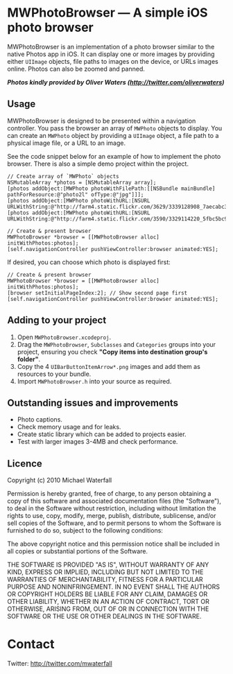 # MWPhotoBrowser — A simple iOS photo browser

MWPhotoBrowser is an implementation of a photo browser similar to the native Photos app in iOS. It can display one or more images by providing either `UIImage` objects, file paths to images on the device, or URLs images online. Photos can also be zoomed and panned.

***Photos kindly provided by Oliver Waters (<http://twitter.com/oliverwaters>)***


## Usage

MWPhotoBrowser is designed to be presented within a navigation controller. You pass the browser an array of `MWPhoto` objects to display. You can create an `MWPhoto` object by providing a `UIImage` object, a file path to a physical image file, or a URL to an image.

See the code snippet below for an example of how to implement the photo browser. There is also a simple demo project within the project.

    // Create array of `MWPhoto` objects
    NSMutableArray *photos = [NSMutableArray array];
    [photos addObject:[MWPhoto photoWithFilePath:[[NSBundle mainBundle] pathForResource:@"photo2l" ofType:@"jpg"]]];
    [photos addObject:[MWPhoto photoWithURL:[NSURL URLWithString:@"http://farm4.static.flickr.com/3629/3339128908_7aecabc34b.jpg"]]];
    [photos addObject:[MWPhoto photoWithURL:[NSURL URLWithString:@"http://farm4.static.flickr.com/3590/3329114220_5fbc5bc92b.jpg"]]];

    // Create & present browser
    MWPhotoBrowser *browser = [[MWPhotoBrowser alloc] initWithPhotos:photos];
    [self.navigationController pushViewController:browser animated:YES];

If desired, you can choose which photo is displayed first:

    // Create & present browser
    MWPhotoBrowser *browser = [[MWPhotoBrowser alloc] initWithPhotos:photos];
    [browser setInitialPageIndex:2]; // Show second page first
    [self.navigationController pushViewController:browser animated:YES];


## Adding to your project

1. Open `MWPhotoBrowser.xcodeproj`.
2. Drag the `MWPhotoBrowser`, `Subclasses` and `Categories` groups into your project, ensuring you check **"Copy items into destination group's folder"**.
3. Copy the 4 `UIBarButtonItemArrow*.png` images and add them as resources to your bundle.
4. Import `MWPhotoBrowser.h` into your source as required.


## Outstanding issues and improvements

- Photo captions.
- Check memory usage and for leaks.
- Create static library which can be added to projects easier.
- Test with larger images 3-4MB and check performance.


## Licence

Copyright (c) 2010 Michael Waterfall

Permission is hereby granted, free of charge, to any person obtaining a copy
of this software and associated documentation files (the "Software"), to deal
in the Software without restriction, including without limitation the rights
to use, copy, modify, merge, publish, distribute, sublicense, and/or sell
copies of the Software, and to permit persons to whom the Software is
furnished to do so, subject to the following conditions:

The above copyright notice and this permission notice shall be included
in all copies or substantial portions of the Software.

THE SOFTWARE IS PROVIDED "AS IS", WITHOUT WARRANTY OF ANY KIND, EXPRESS OR
IMPLIED, INCLUDING BUT NOT LIMITED TO THE WARRANTIES OF MERCHANTABILITY,
FITNESS FOR A PARTICULAR PURPOSE AND NONINFRINGEMENT. IN NO EVENT SHALL THE
AUTHORS OR COPYRIGHT HOLDERS BE LIABLE FOR ANY CLAIM, DAMAGES OR OTHER
LIABILITY, WHETHER IN AN ACTION OF CONTRACT, TORT OR OTHERWISE, ARISING FROM,
OUT OF OR IN CONNECTION WITH THE SOFTWARE OR THE USE OR OTHER DEALINGS IN
THE SOFTWARE.


Contact
===============

Twitter: 	<http://twitter.com/mwaterfall>